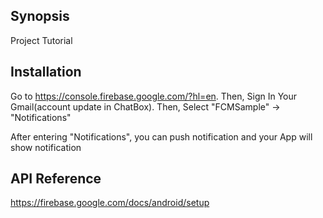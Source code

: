 ## Synopsis

Project Tutorial 

## Installation

Go to https://console.firebase.google.com/?hl=en. Then, Sign In Your Gmail(account update in ChatBox). Then, Select "FCMSample" -> "Notifications" 

After entering "Notifications", you can push notification and your App will show notification

## API Reference

https://firebase.google.com/docs/android/setup


